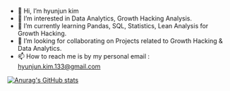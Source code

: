 - 👋 Hi, I’m hyunjun kim 
- 👀 I’m interested in Data Analytics, Growth Hacking Analysis.
- 🌱 I’m currently learning Pandas, SQL, Statistics, Lean Analysis for Growth Hacking.
- 💞️ I’m looking for collaborating on Projects related to Growth Hacking & Data Analytics.
- 📫 How to reach me is by my personal email : hyunjun.kim.133@gmail.com

[![Anurag's GitHub stats](https://github-readme-stats.vercel.app/api?username=hyunjun33)](https://github.com/anuraghazra/github-readme-stats)

<!---
hyunjun33/hyunjun33 is a ✨ special ✨ repository because its `README.md` (this file) appears on your GitHub profile.
You can click the Preview link to take a look at your changes.
--->
